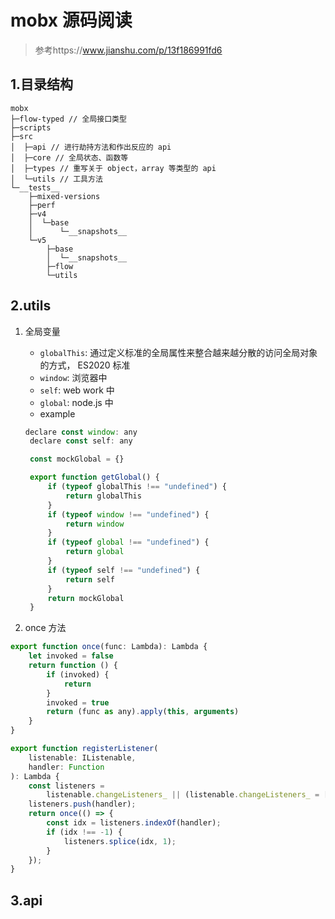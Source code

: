 # mobx 源码阅读

> 参考https://www.jianshu.com/p/13f186991fd6

## 1.目录结构

```
mobx
├─flow-typed // 全局接口类型
├─scripts
├─src
│  ├─api // 进行劫持方法和作出反应的 api
│  ├─core // 全局状态、函数等
│  ├─types // 重写关于 object，array 等类型的 api
│  └─utils // 工具方法
└─__tests__
    ├─mixed-versions
    ├─perf
    ├─v4
    │  └─base
    │      └─__snapshots__
    └─v5
        ├─base
        │  └─__snapshots__
        ├─flow
        └─utils
```

## 2.utils

1. 全局变量

    - `globalThis`: 通过定义标准的全局属性来整合越来越分散的访问全局对象的方式， ES2020 标准
    - `window`: 浏览器中
    - `self`: web work 中
    - `global`: node.js 中
    - example

    ```js
    declare const window: any
     declare const self: any

     const mockGlobal = {}

     export function getGlobal() {
         if (typeof globalThis !== "undefined") {
             return globalThis
         }
         if (typeof window !== "undefined") {
             return window
         }
         if (typeof global !== "undefined") {
             return global
         }
         if (typeof self !== "undefined") {
             return self
         }
         return mockGlobal
     }
    ```

2. once 方法

```js
export function once(func: Lambda): Lambda {
    let invoked = false
    return function () {
        if (invoked) {
            return
        }
        invoked = true
        return (func as any).apply(this, arguments)
    }
}
```

```js
export function registerListener(
    listenable: IListenable,
    handler: Function
): Lambda {
    const listeners =
        listenable.changeListeners_ || (listenable.changeListeners_ = []);
    listeners.push(handler);
    return once(() => {
        const idx = listeners.indexOf(handler);
        if (idx !== -1) {
            listeners.splice(idx, 1);
        }
    });
}
```

## 3.api
